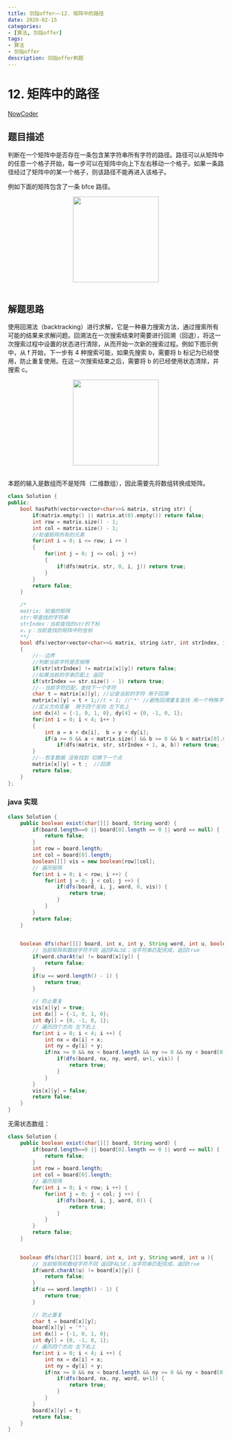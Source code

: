 ```yaml
---
title: 剑指offer——12. 矩阵中的路径
date: 2020-02-15  
categories:
- [算法, 剑指offer]
tags:
- 算法
- 剑指offer
description: 剑指offer刷题
---
```


# 12. 矩阵中的路径

[NowCoder](https://www.nowcoder.com/practice/c61c6999eecb4b8f88a98f66b273a3cc?tpId=13&tqId=11218&tPage=1&rp=1&ru=/ta/coding-interviews&qru=/ta/coding-interviews/question-ranking&from=cyc_github)

## 题目描述

判断在一个矩阵中是否存在一条包含某字符串所有字符的路径。路径可以从矩阵中的任意一个格子开始，每一步可以在矩阵中向上下左右移动一个格子。如果一条路径经过了矩阵中的某一个格子，则该路径不能再进入该格子。

例如下面的矩阵包含了一条 bfce 路径。

<div align="center"> <img src="https://cs-notes-1256109796.cos.ap-guangzhou.myqcloud.com/1db1c7ea-0443-478b-8df9-7e33b1336cc4.png" width="200px"> </div><br>

## 解题思路

使用回溯法（backtracking）进行求解，它是一种暴力搜索方法，通过搜索所有可能的结果来求解问题。回溯法在一次搜索结束时需要进行回溯（回退），将这一次搜索过程中设置的状态进行清除，从而开始一次新的搜索过程。例如下图示例中，从 f 开始，下一步有 4 种搜索可能，如果先搜索 b，需要将 b 标记为已经使用，防止重复使用。在这一次搜索结束之后，需要将 b 的已经使用状态清除，并搜索 c。

<div align="center"> <img src="https://cs-notes-1256109796.cos.ap-guangzhou.myqcloud.com/dc964b86-7a08-4bde-a3d9-e6ddceb29f98.png" width="200px"> </div><br>

本题的输入是数组而不是矩阵（二维数组），因此需要先将数组转换成矩阵。

```c++
class Solution {
public:
    bool hasPath(vector<vector<char>>& matrix, string str) {
        if(matrix.empty() || matrix.at(0).empty()) return false;
        int row = matrix.size() - 1;
        int col = matrix.size() - 1;
        //轮循矩阵所有的元素
        for(int i = 0; i <= row; i ++ )
        {
            for(int j = 0; j <= col; j ++)
            {
                if(dfs(matrix, str, 0, i, j)) return true;
            }
        }
        return false;
    }
    
    /*
    matrix: 轮循的矩阵
    str:带查找的字符串
    strIndex：当前查找的str的下标
    x，y：当前查找的矩阵中的坐标
    **/
    bool dfs(vector<vector<char>>& matrix, string &str, int strIndex, int x, int y)
    {
        //--边界
        //判断当前字符是否相等
        if(str[strIndex] != matrix[x][y]) return false;
        //如果当前的字串匹配上 返回
        if(strIndex == str.size() - 1) return true;
        //--当前字符匹配，查找下一个字符
        char t = matrix[x][y]; //记录当前的字符 用于回溯
        matrix[x][y] = t + 1;//t + 1; //'*' //避免回溯重复查找 用一个特殊字符或者改变值
        //定义方向变量  用于四个反向 左下右上 
        int dx[4] = {-1, 0, 1, 0}, dy[4] = {0, -1, 0, 1};
        for(int i = 0; i < 4; i++ )
        {
            int a = x + dx[i],  b = y + dy[i];
            if(a >= 0 && a < matrix.size() && b >= 0 && b < matrix[0].size())
                if(dfs(matrix, str, strIndex + 1, a, b)) return true;  //找到结果即返回
        }
        //--恢复数据 没有找到 切换下一个点
        matrix[x][y] = t ;  //回溯
        return false;
    }
};
```







### java 实现

```java
class Solution {
    public boolean exist(char[][] board, String word) {
        if(board.length==0 || board[0].length == 0 || word == null) {
            return false;
        }
        int row = board.length;
        int col = board[0].length;
        boolean[][] vis = new boolean[row][col];
        // 遍历矩阵
        for(int i = 0; i < row; i ++) {
            for(int j = 0; j < col; j ++) {
                if(dfs(board, i, j, word, 0, vis)) {
                    return true;
                }
            }
        }
        return false;
    }
   

    boolean dfs(char[][] board, int x, int y, String word, int u, boolean[][] vis) {
        // 当前矩阵和数组字符不同 返回FALSE；当字符串匹配完成，返回true
        if(word.charAt(u) != board[x][y]) {
            return false;
        }
        if(u == word.length() - 1) {
            return true;
        }
        
        // 防止重复
        vis[x][y] = true;
        int dx[] = {-1, 0, 1, 0};
        int dy[] = {0, -1, 0, 1};
        // 遍历四个方向 左下右上
        for(int i = 0; i < 4; i ++) {
            int nx = dx[i] + x;
            int ny = dy[i] + y;
            if(nx >= 0 && nx < board.length && ny >= 0 && ny < board[0].length && !vis[nx][ny]) {
                if(dfs(board, nx, ny, word, u+1, vis)) {
                    return true;
                }
            }
        }
        vis[x][y] = false;
        return false;
    }
}
```



无需状态数组：

```java
class Solution {
    public boolean exist(char[][] board, String word) {
        if(board.length==0 || board[0].length == 0 || word == null) {
            return false;
        }
        int row = board.length;
        int col = board[0].length;
        // 遍历矩阵
        for(int i = 0; i < row; i ++) {
            for(int j = 0; j < col; j ++) {
                if(dfs(board, i, j, word, 0)) {
                    return true;
                }
            }
        }
        return false;
    }
   

    boolean dfs(char[][] board, int x, int y, String word, int u ){
        // 当前矩阵和数组字符不同 返回FALSE；当字符串匹配完成，返回true
        if(word.charAt(u) != board[x][y]) {
            return false;
        }
        if(u == word.length() - 1) {
            return true;
        }
        
        // 防止重复
        char t = board[x][y];
        board[x][y] = '*';
        int dx[] = {-1, 0, 1, 0};
        int dy[] = {0, -1, 0, 1};
        // 遍历四个方向 左下右上
        for(int i = 0; i < 4; i ++) {
            int nx = dx[i] + x;
            int ny = dy[i] + y;
            if(nx >= 0 && nx < board.length && ny >= 0 && ny < board[0].length) {
                if(dfs(board, nx, ny, word, u+1)) {
                    return true;
                }
            }
        }
        board[x][y] = t;
        return false;
    }
}
```

